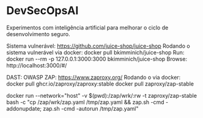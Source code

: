 # DevSecOpsAI
Experimentos com inteligência artificial para melhorar o ciclo de desenvolvimento seguro. 

Sistema vulnerável: https://github.com/juice-shop/juice-shop 
Rodando o sistema vulnerável via docker: 
docker pull bkimminich/juice-shop
Run: docker run --rm -p 127.0.0.1:3000:3000 bkimminich/juice-shop
Browse: http://localhost:3000/#/ 

DAST: 
OWASP ZAP: https://www.zaproxy.org/
Rodando o  via docker: 
docker pull ghcr.io/zaproxy/zaproxy:stable
docker pull zaproxy/zap-stable

docker run --network="host" -v $(pwd):/zap/wrk/:rw -t zaproxy/zap-stable bash -c "cp /zap/wrk/zap.yaml /tmp/zap.yaml && zap.sh -cmd -addonupdate; zap.sh -cmd -autorun /tmp/zap.yaml"
